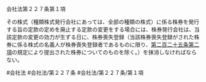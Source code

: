 会社法第２２７条第１項

その株式（種類株式発行会社にあっては、全部の種類の株式）に係る株券を発行する旨の定款の定めを廃止する定款の変更をする場合には、株券発行会社は、当該定款の変更の効力が生ずる日に、株券喪失登録（当該株券喪失登録がされた株券に係る株式の名義人が株券喪失登録者であるものに限り、[第二百二十五条第二項](会社法＿＿＿＿第２２５条第２項)の規定により提出された株券についてのものを除く。）を抹消しなければならない。

#会社法
#会社法/第２２７条
#会社法/第２２７条/第１項
